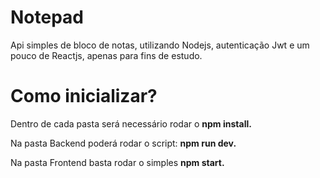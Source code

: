 # Notepad

Api simples de bloco de notas, utilizando Nodejs, autenticação Jwt e um pouco de Reactjs, apenas para fins de estudo.

# Como inicializar?

Dentro de cada pasta será necessário rodar o <b> npm install. </b>

Na pasta Backend poderá rodar o script: <b> npm run dev. </b>

Na pasta Frontend basta rodar o simples <b>npm start.<b/>
